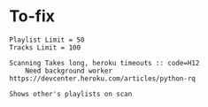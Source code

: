 # To-fix
    Playlist Limit = 50
    Tracks Limit = 100

    Scanning Takes long, heroku timeouts :: code=H12
        Need background worker https://devcenter.heroku.com/articles/python-rq

    Shows other's playlists on scan